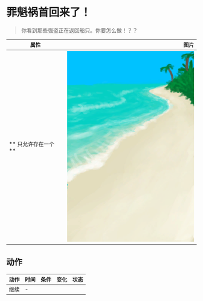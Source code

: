 # 罪魁祸首回来了！  
> 你看到那些强盗正在返回船只。你要怎么做！？？  
  
  属性  |   图片   
 ----  |  ----:   
 ** 只允许存在一个 **  |  ![](Sprite/Beach.png)   
  
## 动作  
动作  |  时间  |  条件  |  变化  |  状态  
----  |  ----  |  ----  |  ----  |  ----  
继续<br>  |  -  |    |    |    
